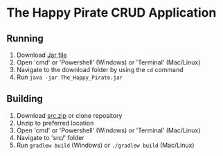 # The Happy Pirate CRUD Application

## Running

1. Download [Jar file](https://github.com/1DV607/workshop-2/releases/download/ws2/The_Happy_Pirate.jar)
2. Open 'cmd' or 'Powershell' (Windows) or 'Terminal' (Mac/Linux)
3. Navigate to the download folder by using the `cd` command
4. Run `java -jar The_Happy_Pirate.jar`

## Building

1. Download [src.zip](https://github.com/1DV607/workshop-2/releases/download/ws2/src.zip) or clone repository
2. Unzip to preferred location
3. Open 'cmd' or 'Powershell' (Windows) or 'Terminal' (Mac/Linux)
4. Navigate to 'src/' folder
4. Run `gradlew build` (Windows) or `./gradlew build` (Mac/Linux)
